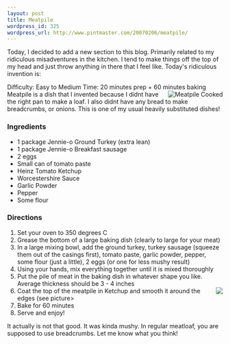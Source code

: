 ```yaml
--- 
layout: post
title: Meatpile
wordpress_id: 325
wordpress_url: http://www.pintmaster.com/20070206/meatpile/
---
```

Today, I decided to add a new section to this blog. Primarily related to my ridiculous misadventures in the kitchen. I tend to make things off the top of my head and just throw anything in there that I feel like. Today's ridiculous invention is:

Difficulty: Easy to Medium
Time: 20 minutes prep + 60 minutes baking
<a href="http://pintmaster.com/gallery2/v/Cooking/Meatpile_cooked.html"><img src="http://pintmaster.com/gallery2/d/1156-2/Meatpile_cooked" align=right alt="Meatpile Cooked" /></a>Meatpile is a dish that I invented because I didnt have the right pan to make a loaf. I also didnt have any bread to make breadcrumbs, or onions. This is one of my usual heavily substituted dishes!

<h3>Ingredients</h3>
<ul>
	<li>1 package Jennie-o Ground Turkey (extra lean)</li>
	<li>1 package Jennie-o Breakfast sausage</li>
	<li>2 eggs</li>
	<li>Small can of tomato paste</li>
	<li>Heinz Tomato Ketchup</li>
	<li>Worcestershire Sauce</li>
	<li>Garlic Powder</li>
	<li>Pepper</li>
	<li>Some flour</li>
</ul>
<h3>Directions</h3>
<ol>
	<li>Set your oven to 350 degrees C</li>
	<li>Grease the bottom of a large baking dish (clearly to large for your meat)</li>
	<li>In a large mixing bowl, add the ground turkey, turkey sausage (squeeze them out of the casings first), tomato paste, garlic powder, pepper, some flour (just a little), 2 eggs (or one for less mushy result)</li>
	<li>Using your hands, mix everything together until it is mixed thoroughly</li>
	<li>Put the pile of meat in the baking dish in whatever shape you like. Average thickness should be 3 - 4 inches</li>
	<li><a href="http://pintmaster.com/gallery2/v/Cooking/Meatpile_Raw.html"><img src="http://pintmaster.com/gallery2/d/1160-2/Meatpile_Raw" align="right"/></a>Coat the top of the meatpile in Ketchup and smooth it around the edges (see picture></li>
	<li>Bake for 60 minutes</li>
<li>Serve and enjoy!</li>
</ol>
It actually is not that good. It was kinda mushy. In regular meatloaf, you are supposed to use breadcrumbs. Let me know what you think!
